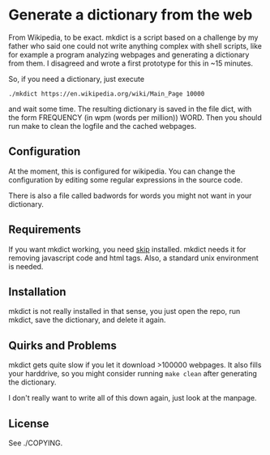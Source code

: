 Generate a dictionary from the web
==================================

From Wikipedia, to be exact.
mkdict is a script based on a challenge
by my father who said one could not write
anything complex with shell scripts, like
for example a program analyzing webpages and
generating a dictionary from them. I disagreed
and wrote a first prototype for this in \~15 minutes.

So, if you need a dictionary, just execute

	./mkdict https://en.wikipedia.org/wiki/Main_Page 10000

and wait some time. The resulting dictionary is saved in
the file dict, with the form
FREQUENCY (in wpm (words per million)) WORD.
Then you should run make to clean the logfile and the cached
webpages.

Configuration
-------------

At the moment, this is configured for wikipedia.
You can change the configuration by editing some
regular expressions in the source code.

There is also a file called badwords for words
you might not want in your dictionary.

Requirements
------------

If you want mkdict working, you need
[skip](https://www.github.com/scharlatan/skip)
installed. mkdict needs it for removing javascript
code and html tags.
Also, a standard unix environment is needed.

Installation
------------

mkdict is not really installed in that sense, you just
open the repo, run mkdict, save the dictionary, and
delete it again.

Quirks and Problems
-------------------

mkdict gets quite slow if you let it download >100000 webpages.
It also fills your harddrive, so you might consider running
`make clean` after generating the dictionary.

I don't really want to write all of this down again,
just look at the manpage.

License
-------

See ./COPYING.
